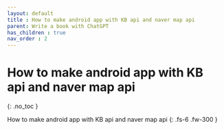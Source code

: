 ```yaml
---
layout: default
title : How to make android app with KB api and naver map api
parent: Write a book with ChatGPT
has_children : true
nav_order : 2
---
```


# How to make android app with KB api and naver map api
{: .no_toc }

How to make android app with KB api and naver map api
{: .fs-6 .fw-300 }